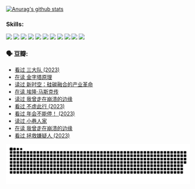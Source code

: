 
[![Anurag's github stats](https://github-readme-stats.vercel.app/api?username=w940853815)](https://github.com/anuraghazra/github-readme-stats)

### Skills:

<code><img height="32" src="https://cdn.jsdelivr.net/npm/simple-icons@v5/icons/python.svg"></code>
<code><img height="32" src="https://cdn.jsdelivr.net/npm/simple-icons@v5/icons/javascript.svg"></code>
<code><img height="32" src="https://cdn.jsdelivr.net/npm/simple-icons@v5/icons/django.svg"></code>
<code><img height="32" src="https://cdn.jsdelivr.net/npm/simple-icons@v5/icons/flask.svg"></code>
<code><img height="32" src="https://cdn.jsdelivr.net/npm/simple-icons@v5/icons/vuetify.svg"></code>
<code><img height="32" src="https://cdn.jsdelivr.net/npm/simple-icons@v5/icons/git.svg"></code>
<code><img height="32" src="https://cdn.jsdelivr.net/npm/simple-icons@v5/icons/docker.svg"></code>
<code><img height="32" src="https://cdn.jsdelivr.net/npm/simple-icons@v5/icons/postgresql.svg"></code>
<code><img height="32" src="https://cdn.jsdelivr.net/npm/simple-icons@v5/icons/elasticsearch.svg"></code>
<code><img height="32" src="https://cdn.jsdelivr.net/npm/simple-icons@v5/icons/macos.svg"></code>
<code><img height="32" src="https://cdn.jsdelivr.net/npm/simple-icons@v5/icons/linux.svg"></code>

### 🗣 豆瓣:

<!-- DOUBAN-ACTIVITIES:START -->
- [看过 三大队‎ (2023)](https://www.douban.com/people/136069238/status/4510323325/?_i=07041563)
- [在读 金字塔原理](https://www.douban.com/people/136069238/status/4507497587/?_i=07041563)
- [读过 新时空：硅碳融合的产业革命](https://www.douban.com/people/136069238/status/4506659177/?_i=07041563)
- [在读 埃隆·马斯克传](https://www.douban.com/people/136069238/status/4500417190/?_i=07041563)
- [读过 我曾走在崩溃的边缘](https://www.douban.com/people/136069238/status/4500416754/?_i=07041563)
- [看过 不虚此行‎ (2023)](https://www.douban.com/people/136069238/status/4499973052/?_i=07041563)
- [看过 年会不能停！‎ (2023)](https://www.douban.com/people/136069238/status/4498582002/?_i=07041563)
- [读过 小巷人家](https://www.douban.com/people/136069238/status/4489290935/?_i=07041563)
- [在读 我曾走在崩溃的边缘](https://www.douban.com/people/136069238/status/4489290559/?_i=07041563)
- [看过 拯救嫌疑人‎ (2023)](https://www.douban.com/people/136069238/status/4477421513/?_i=07041563)
<!-- DOUBAN-ACTIVITIES:END -->


![Snake animation](https://raw.githubusercontent.com/w940853815/w940853815/output/github-contribution-grid-snake.svg)

<!--
**w940853815/w940853815** is a ✨ _special_ ✨ repository because its `README.md` (this file) appears on your GitHub profile.

Here are some ideas to get you started:

- 🔭 I’m currently working on ...
- 🌱 I’m currently learning ...
- 👯 I’m looking to collaborate on ...
- 🤔 I’m looking for help with ...
- 💬 Ask me about ...
- 📫 How to reach me: ...
- 😄 Pronouns: ...
- ⚡ Fun fact: ...
-->
